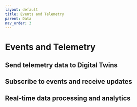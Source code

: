 ```yaml
---
layout: default
title: Events and Telemetry
parent: Data
nav_order: 3
---
```


# Events and Telemetry

## Send telemetry data to Digital Twins

## Subscribe to events and receive updates

## Real-time data processing and analytics
